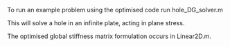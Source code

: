 To run an example problem using the optimised code run hole_DG_solver.m

This will solve a hole in an infinite plate, acting in plane stress. 

The optimised global stiffness matrix formulation occurs in Linear2D.m.
